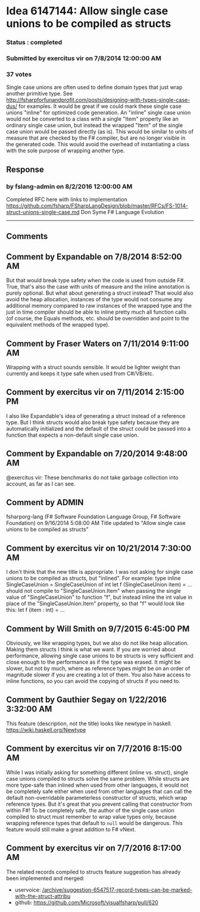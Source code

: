 # Idea 6147144: Allow single case unions to be compiled as structs #

### Status : completed

### Submitted by exercitus vir on 7/8/2014 12:00:00 AM

### 37 votes

Single case unions are often used to define domain types that just wrap another primitive type. See http://fsharpforfunandprofit.com/posts/designing-with-types-single-case-dus/ for examples.
It would be great if we could mark these single case unions "inline" for optimized code generation. An "inline" single case union would not be converted to a class with a single "Item" property like an ordinary single case union, but instead the wrapped "Item" of the single case union would be passed directly (as is).
This would be similar to units of measure that are checked by the F# compiler, but are no longer visible in the generated code.
This would avoid the overhead of instantiating a class with the sole purpose of wrapping another type.



## Response 
### by fslang-admin on 8/2/2016 12:00:00 AM

Completed
RFC here with links to implementation https://github.com/fsharp/FSharpLangDesign/blob/master/RFCs/FS-1014-struct-unions-single-case.md
Don Syme
F# Language Evolution

------------------------
## Comments


## Comment by Expandable on 7/8/2014 8:52:00 AM
But that would break type safety when the code is used from outside F#. True, that's also the case with units of measure and the inline annotation is purely optional.
But what about generating a struct instead? That would also avoid the heap allocation, instances of the type would not consume any additional memory compared to raw instances of the wrapped type and the just in time compiler should be able to inline pretty much all function calls (of course, the Equals methods, etc. should be overridden and point to the equivalent methods of the wrapped type).


## Comment by Fraser Waters on 7/11/2014 9:11:00 AM
Wrapping with a struct sounds sensible. It would be lighter weight than currently and keeps it type safe when used from C#/VB/etc.


## Comment by exercitus vir on 7/11/2014 2:15:00 PM
I also like Expandable's idea of generating a struct instead of a reference type. But I think structs would also break type safety because they are automatically initialized and the default of the struct could be passed into a function that expects a non-default single case union.


## Comment by Expandable on 7/20/2014 9:48:00 AM
@exercitus vir: These benchmarks do not take garbage collection into account, as far as I can see.


## Comment by ADMIN
fsharporg-lang (F# Software Foundation Language Group, F# Software Foundation) on 9/16/2014 5:08:00 AM
Title updated to "Allow single case unions to be compiled as structs"


## Comment by exercitus vir on 10/21/2014 7:30:00 AM
I don't think that the new title is appropriate. I was not asking for single case unions to be compiled as structs, but "inlined". For example:
type inline SingleCaseUnion = SingleCaseUnion of int
let f (SingleCaseUnion item) = ...
should not compile to "SingleCaseUnion.Item" when passing the single value of "SingleCaseUnion" to function "f", but instead inline the int value in place of the "SingleCaseUnion.Item" property, so that "f" would look like this:
let f (item : int) = ...


## Comment by Will Smith on 9/7/2015 6:45:00 PM
Obviously, we like wrapping types, but we also do not like heap allocation. Making them structs I think is what we want.
If you are worried about performance, allowing single case unions to be structs is very sufficient and close enough to the performance as if the type was erased. It might be slower, but not by much, where as reference types might be on an order of magnitude slower if you are creating a lot of them. You also have access to inline functions, so you can avoid the copying of structs if you need to.


## Comment by Gauthier Segay on 1/22/2016 3:32:00 AM
This feature (description, not the title) looks like newtype in haskell.
https://wiki.haskell.org/Newtype


## Comment by exercitus vir on 7/7/2016 8:15:00 AM
While I was initially asking for something different (inline vs. struct), single case unions compiled to structs solve the same problem. While structs are more type-safe than inlined when used from other languages, it would not be completely safe either when used from other languages that can call the default non-overridable parameterless constructor of structs, which wrap reference types. But it's great that you prevent calling that constructor from within F#!
To be completely safe, the author of the single case union compiled to struct must remember to wrap value types only, because wrapping reference types that default to `null` would be dangerous. This feature would still make a great addition to F# vNext.


## Comment by exercitus vir on 7/7/2016 8:17:00 AM
The related records compiled to structs feature suggestion has already been implemented and merged:
- uservoice: [/archive/suggestion-6547517-record-types-can-be-marked-with-the-struct-attribu](/archive/suggestion-6547517-record-types-can-be-marked-with-the-struct-attribu.md)
- github: https://github.com/Microsoft/visualfsharp/pull/620

